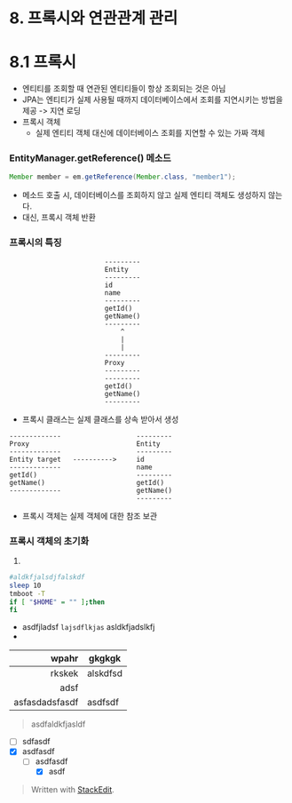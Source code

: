 
# 8. 프록시와 연관관계 관리

# 8.1 프록시

* 엔티티를 조회할 때 연관된 엔티티들이 항상 조회되는 것은 아님
* JPA는 엔티티가 실제 사용될 때까지 데이터베이스에서 조회를 지연시키는 방법을 제공 -> 지연 로딩
* 프록시 객체
	* 실제 엔티티 객체 대신에 데이터베이스 조회를 지연할 수 있는 가짜 객체

### EntityManager.getReference() 메소드
```java
Member member = em.getReference(Member.class, "member1");
```
* 메소드 호출 시, 데이터베이스를 조회하지 않고 실제 엔티티 객체도 생성하지 않는다.
* 대신, 프록시 객체 반환

### 프록시의 특징
```
						---------
						Entity
						---------
						id
						name
						---------
						getId()
						getName()
						---------
						    ^
						    |
						    |
						---------
						Proxy
						---------
						---------
						getId()
						getName()
						---------

```
* 프록시 클래스는 실제 클래스를 상속 받아서 생성
```
-------------					---------
Proxy							Entity
-------------					---------
Entity target	---------->		id
-------------					name
getId()							---------
getName()						getId()
-------------					getName()
								---------
```
* 프록시 객체는 실제 객체에 대한 참조 보관

### 프록시 객체의 초기화

1. 




```bash
#aldkfjalsdjfalskdf
sleep 10
tmboot -T
if [ "$HOME" = "" ];then
fi

```

* asdfjladsf `lajsdflkjas` asldkfjadslkfj 
* 

| wpahr | gkgkgk|
|--:|--|
| rkskek | alskdfsd
| adsf|
|asfasdadsfasdf | asdfsdf

> asdfaldkfjasldf
> 

* [ ] sdfasdf
* [x] asdfasdf	
	* [ ] asdfasdf
		* [x] asdf	

> Written with [StackEdit](https://stackedit.io/).
<!--stackedit_data:
eyJoaXN0b3J5IjpbMzU5ODI3Njg5LDEzNTY5OTc4MTMsMjA5Mz
AxODY5NSwtNzkyMDU0MDU2LDExOTcwNTI4MTksMTEyODQwMzYx
MywtMTQwNDEzOTAzNV19
-->